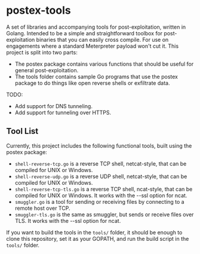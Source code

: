 # postex-tools

A set of libraries and accompanying tools for post-exploitation, written in Golang. Intended to be a simple and straightforward toolbox for post-exploitation binaries that you can easily cross compile. For use on engagements where a standard Meterpreter payload won't cut it. This project is split into two parts:

- The postex package contains various functions that should be useful for general post-exploitation.
- The tools folder contains sample Go programs that use the postex package to do things like open reverse shells or exfiltrate data.

TODO:

- Add support for DNS tunneling.
- Add support for tunneling over HTTPS.

## Tool List

Currently, this project includes the following functional tools, built using the postex package:

- `shell-reverse-tcp.go` is a reverse TCP shell, netcat-style, that can be compiled for UNIX or Windows.
- `shell-reverse-udp.go` is a reverse UDP shell, netcat-style, that can be compiled for UNIX or Windows.
- `shell-reverse-tcp-tls.go` is a reverse TCP shell, ncat-style, that can be compiled for UNIX or Windows. It works with the --ssl option for ncat.
- `smuggler.go` is a tool for sending or receiving files by connecting to a remote host over TCP.
- `smuggler-tls.go` is the same as smuggler, but sends or receive files over TLS. It works with the --ssl option for ncat.

If you want to build the tools in the `tools/` folder, it should be enough to clone this repository, set it as your GOPATH, and run the build script in the `tools/` folder.
